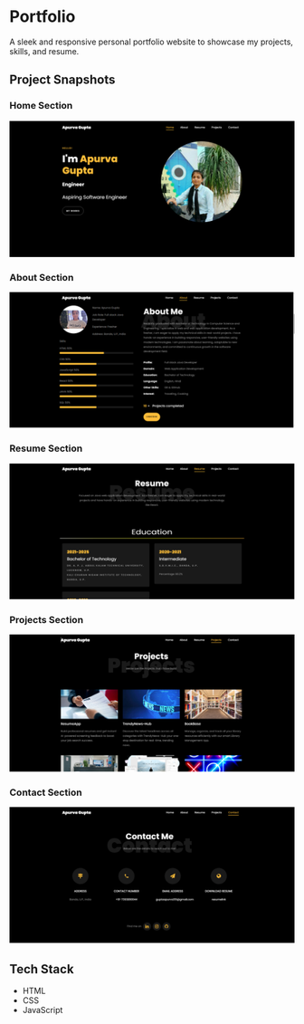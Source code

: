 # Portfolio
A sleek and responsive personal portfolio website to showcase my projects, skills, and resume.

## Project Snapshots

###  Home Section
![Home Section](./Snapshots/Home.PNG)

###  About Section
![About Section](./Snapshots/About.PNG)

###  Resume Section
![Resume Section](./Snapshots/Resume.PNG)

###  Projects Section
![Projects Section](./Snapshots/Projects.PNG)

###  Contact Section
![Contact Section](./Snapshots/Contact.PNG)

##  Tech Stack
- HTML
- CSS
- JavaScript
